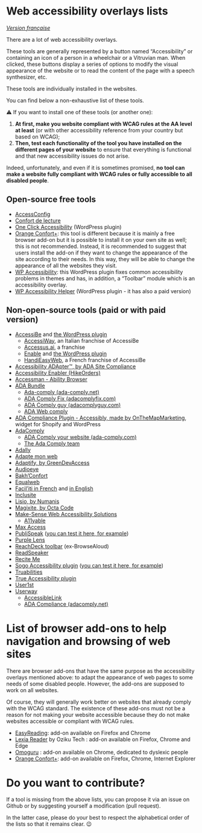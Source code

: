 # Web accessibility overlays lists

<i lang="fr">[Version française](readme.md)</i>

There are a lot of web accessibility overlays.

These tools are generally represented by a button named “Accessibility” or containing an icon of a person in a wheelchair or a Vitruvian man. When clicked, these buttons display a series of options to modify the visual appearance of the website or to read the content of the page with a speech synthesizer, etc.

These tools are individually installed in the websites.

You can find below a non-exhaustive list of these tools.

⚠️ If you want to install one of these tools (or another one):

1. **At first, make you website compliant with WCAG rules at the AA level at least** (or with other accessibility reference from your country but based on WCAG);
1. **Then, test each functionality of the tool you have installed on the different pages of your website** to ensure that everything is functional and that new accessibility issues do not arise.

Indeed, unfortunately, and even if it is sometimes promised, **no tool can make a website fully compliant with WCAG rules or fully accessible to all disabled people**.

## Open-source free tools

- [AccessConfig](https://accessconfig.a11y.fr/)
- [Confort de lecture](http://www.confortdelecture.org/)
- [One Click Accessibility](https://wordpress.org/plugins/pojo-accessibility/) (WordPress plugin)
- [Orange Confort+](https://confort-plus.orange.com/): this tool is different because it is mainly a free browser add-on but it is possible to install it on your own site as well; this is not recommended. Instead, it is recommended to suggest that users install the add-on if they want to change the appearance of the site according to their needs. In this way, they will be able to change the appearance of all the websites they visit.
- [WP Accessibility](https://wordpress.org/plugins/wp-accessibility/): this WordPress plugin fixes common accessibility problems in themes and has, in addition, a “Toolbar” module which is an accessibility overlay.
- [WP Accessibility Helper](https://wordpress.org/plugins/wp-accessibility-helper/) (WordPress plugin - it has also a paid version)

## Non-open-source tools (paid or with paid version)

- [AccessiBe](https://accessibe.com/) and [the WordPress plugin](https://wordpress.org/plugins/accessibe/)
    - [AccessiWay](https://www.accessiway.com/), an Italian franchise of AccessiBe
    - [Accessus.ai](https://accessus.ai/), a franchise
    - [Enable](https://enablemysite.com/) and [the WordPress plugin](https://wordpress.org/plugins/enable-accessibility/)
    - [HandiEasyWeb](https://handieasy.com/content/13quest-ce-que-handieasyweb), a French franchise of AccessiBe
- [Accessibility ADApter™, by ADA Site Compliance](https://adasitecompliance.com/accessibility-adapter-info/)
- [Accessibility Enabler (HikeOrders)](https://hikeorders.com/accessibility/home/#)
- [Accessman - Ability Browser](https://www.access-man.com/ability-browser-le-navigateur-accessible/)
- [ADA Bundle](https://adabundle.com/)
    - [Ada-comply (ada-comply.net)](https://ada-comply.net/)
    - [ADA Comply Fix (adacomplyfix.com)](https://adacomplyfix.com/)
    - [ADA Comply guy (adacomplyguy.com)](https://adacomplyguy.com/)
    - [ADA Web comply](https://adawebcomply.biz/)
- [ADA Compliance Plugin - Accessibly, made by OnTheMapMarketing](https://www.onthemapmarketing.com/accessibly/), widget for Shopify and WordPress
- [AdaComply](https://getadacomply.com/)
    - [ADA Comply your website (ada-comply.com)](https://ada-comply.com/)
    - [The Ada Comply team](https://theadacomplyteam.com/)
- [Adally](https://adally.com/)
- [Adapte mon web](https://adaptemonweb.fr/)
- [Adaptify, by GreenDevAccess](https://www.greendev-access.com/fr/nos-produits)
- [Audioeye](https://www.audioeye.com/)
- [Bakh’Confort](https://bakhtech.com/)
- [Equalweb](https://www.equalweb.com/)
- [Facil’iti in French](https://www.facil-iti.fr/) and [in English](https://www.facil-iti.com/)
- [Inclusite](https://www.inclusite.com/en/)
- [Lisio, by Numanis](http://numanis.net/)
- [Magixite, by Octa Code](https://acc.magixite.com/)
- [Make-Sense Web Accessibility Solutions](https://mk-sense.com/)
    - [A11yable](https://allyable.com/)
- [Max Access](https://maxaccess.io/)
- [PubliSpeak](https://blog.ipedis.com/publispeak-les-options-de-confort-pour-une-consultation-optimale) ([you can test it here, for example](https://groupe-adp.publispeak.com/rapport-dactivite-et-de-developpement-durable-2020/article/7/))
- [Purple Lens](https://purple-lens.com)
- [ReachDeck toolbar](https://www.texthelp.com/en-gb/products/reachdeck/) (ex-BrowseAloud)
- [ReadSpeaker](https://www.readspeaker.com)
- [Recite Me](https://reciteme.com/)
- [Sogo Accessibility plugin](https://pluginsmarket.com/downloads/accessibility-plugin/) ([you can test it here, for example](https://femmesautistesfrancophones.com/))
- [Truabilities](https://truabilities.com/)
- [True Accessibility plugin](https://trueaccessibility.com/solutions/accessibility-plugin/)
- [User1st](https://www.user1st.com/)
- [Userway](https://userway.org/)
    - [AccessibleLink](https://www.accessiblelink.com/)
    - [ADA Compliance (adacomply.net)](https://www.adacomply.net/)

# List of browser add-ons to help navigation and browsing of web sites

There are browser add-ons that have the same purpose as the accessibility overlays mentioned above: to adapt the appearance of web pages to some needs of some disabled people. However, the add-ons are supposed to work on all websites.

Of course, they will generally work better on websites that already comply with the WCAG standard. The existence of these add-ons must not be a reason for not making your website accessible because they do not make websites accessible or compliant with WCAG rules.

- [EasyReading](https://www.easyreading.eu/): add-on available on Firefox and Chrome
- [Lexia Reader](https://www.oziku.tech/) by Oziku Tech : add-on available on Firefox, Chrome and Edge
- [Omoguru](https://www.omoguru.com/) : add-on available on Chrome, dedicated to dyslexic people
- [Orange Confort+](https://confort-plus.orange.com/): add-on available on Firefox, Chrome, Internet Explorer

# Do you want to contribute?

If a tool is missing from the above lists, you can propose it via an issue on Github or by suggesting yourself a modification (pull request).

In the latter case, please do your best to respect the alphabetical order of the lists so that it remains clear. 😉
